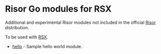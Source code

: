 # Risor Go modules for RSX

Additional and experimental Risor modules not included in the official [Risor](https://github.com/risor-io/risor) distribution.

To be used with [RSX](https://github.com/rubiojr/rsx).

* [hello](/hello) - Sample hello world module.
